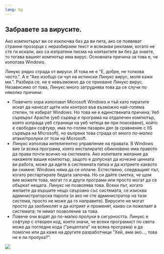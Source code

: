 ```yaml
---
lang: bg
---
```





<h2>Забравете за вирусите.</h2>

Ако компютърът ви се изключва без да ви пита, ако се появяват странни прозорци с неразбираем текст и всякакви реклами, когато не сте ги искали, ако са изпратени писма на контактите ви без да знаете, то тогава вашият компютър има вирус. Основната причина за това е, че използва Windows.

Линукс рядко страда от вируси. И това не е "Е, добре, не толкова често.". А е "Ако изобщо си чул на истински Линукс вирус, моля кажи ми.". Разбира се, не е невъзможно да се прихване Линукс вирус. Независимо от това, Линукс много затруднява това да се случи по няколко причини:

<ul>

<li>Повечето хора използват Microsoft Windows и тъй като пиратите искат да нанесат щети или контрол във възможно най-голяма степен, те избират Windows. Но това не е единствената причина; Уеб сървърът Apache (уеб сървър е програма на отдалечен компютър, която изпраща уеб страници на уеб четеца ви при поискване), който е свободен софтуер, има по-голям пазарен дял (в сравнение с IIS сървъра на Microsoft), но въпреки това страда от <i>много по-малко</i> атаки/пролуки от този на Microsoft.</li>

<li>Линукс използва интелигентно управление на правата. В Windows вие (и всяка програма, която инсталирате) обикновено има правото да прави почти всичко на системата. Ако изпитвате желание да накажете вашия компютър, защото е допуснал да изчезне ценната ви работа, може да идете в системната папка и да изтриете каквото ви скимне: Windows няма да се оплаче. Естествено, следващият път, когато рестартирате бедата започва. Но си дайте сметка, че щом вие можете това, могат го и други програми или просто могат да се объркат нещата. Линукс не позволява това. Всеки път, когато желаете да вършите нещо свързано със системата, се изисква администраторска парола (и ако не сте администратор на тази система, просто не може да го направите). Вирусите не могат просто да заобиколят и да изтрият и променят, какво си пожелаят в системата; те нямат позволение за това.</li>

<li>Повече очи водят до по-малко пролуки в сигурността. Линукс е софтуер с отворен код, което значи, че всеки програмист по света може да погледне кода ("рецептата" на всяка програма) и да помогне или да каже на другите разработчици "Хей, ами ако..., това не е ли пролука?".</li>

</ul>

<img src="Images/viruses_thumb.png" />




